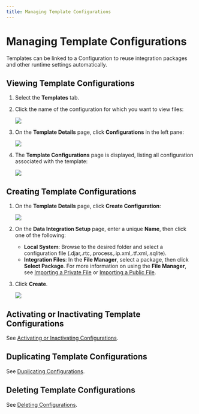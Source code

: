 ```yaml
---
title: Managing Template Configurations
---
```


# Managing Template Configurations

Templates can be linked to a Configuration to reuse integration packages and other runtime settings automatically.

## Viewing Template Configurations

1. Select the **Templates** tab.
2. Click the name of the configuration for which you want to view files:

   ![](/img/Template-Select.png)

3. On the **Template Details** page, click **Configurations** in the left pane:
   
   ![](/img/Template-Configurations-Link.png)

4. The **Template Configurations** page is displayed, listing all configuration associated with the template:

   ![](/img/Template-Configurations-Page.png)

## Creating Template Configurations

1. On the **Template Details** page, click **Create Configuration**:
   
   ![](/img/Template-Create-Config.png)
2. On the **Data Integration Setup** page, enter a unique **Name**, then click one of the following:
   * **Local&nbsp;System**: Browse to the desired folder and select a configuration file (.djar,.rtc,.process,.ip.xml,.tf.xml,.sqlite).
   * **Integration&nbsp;Files**: In the **File&nbsp;Manager**, select a package, then click **Select&nbsp;Package**. For more information on using the **File Manager**, see [Importing a Private File](../configurations/importing-configurations#importing-a-private-file) or [Importing a Public File](../configurations/importing-configurations#importing-a-public-file).
   
3. Click **Create**.

   ![](/img/Create-Template-Config1.png)

## Activating or Inactivating Template Configurations

See [Activating or Inactivating Configurations](../configurations/activating-or-inactivating-configurations#from-the-template-configurations-page).


## Duplicating Template Configurations

See [Duplicating Configurations](../configurations/duplicating-configurations#duplicating-a-template-configuration).


## Deleting Template Configurations

See [Deleting Configurations](../configurations/deleting-configurations#deleting-a-template-configuration).
